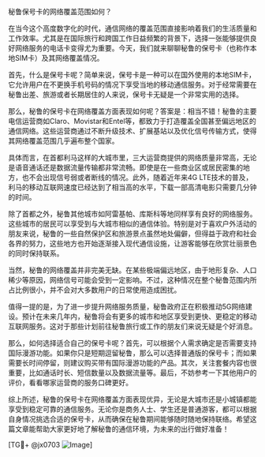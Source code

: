 秘鲁保号卡的网络覆盖范围如何？

在当今这个高度数字化的时代，通信网络的覆盖范围直接影响着我们的生活质量和工作效率。尤其是在国际旅行和跨国工作日益频繁的背景下，选择一张能够提供良好网络服务的电话卡变得尤为重要。今天，我们就来聊聊秘鲁的保号卡（也称作本地SIM卡）及其网络覆盖情况。

首先，什么是保号卡呢？简单来说，保号卡是一种可以在国外使用的本地SIM卡，它允许用户在不更换手机号码的情况下享受当地的移动通信服务。对于经常需要在秘鲁出差、旅游或者长期居住的人来说，保号卡无疑是一个非常实用的选择。

那么，秘鲁的保号卡在网络覆盖方面表现如何呢？答案是：相当不错！秘鲁的主要电信运营商如Claro、Movistar和Entel等，都致力于打造覆盖全国甚至偏远地区的通信网络。这些运营商通过不断升级技术、扩展基站以及优化信号传输方式，使得其网络覆盖范围几乎遍布整个国家。

具体而言，在首都利马这样的大城市里，三大运营商提供的网络质量非常高，无论是语音通话还是数据流量传输都非常流畅。即使是在一些商业区或居民密集的地方，也不会出现信号弱或者断线的情况。此外，随着近年来4G LTE技术的普及，利马的移动互联网速度已经达到了相当高的水平，下载一部高清电影只需要几分钟的时间。

除了首都之外，秘鲁其他城市如阿雷基帕、库斯科等地同样享有良好的网络服务。这些城市的居民可以享受到与大城市相似的通信体验。特别是对于喜欢户外活动的朋友来说，秘鲁的一些自然保护区和旅游景点虽然地处偏僻，但得益于政府和社会各界的努力，这些地方也开始逐渐接入现代通信设施，让游客能够在欣赏壮丽景色的同时保持联系。

当然，秘鲁的网络覆盖并非完美无缺。在某些极端偏远地区，由于地形复杂、人口稀少等原因，网络信号可能会受到一定影响。不过，这种情况在整个秘鲁范围内所占比例很小，并不会对大多数用户的日常使用造成困扰。

值得一提的是，为了进一步提升网络服务质量，秘鲁政府正在积极推动5G网络建设。预计在未来几年内，秘鲁将会有更多的城市和地区享受到更快、更稳定的移动互联网服务。这对于那些计划前往秘鲁旅行或工作的朋友们来说无疑是个好消息。

那么，如何选择适合自己的保号卡呢？首先，可以根据个人需求确定是否需要支持国际漫游功能。如果你只是短期逗留秘鲁，那么可以选择普通版的保号卡；而如果需要长时间停留，则建议购买带有国际漫游功能的产品。其次，关注套餐内容也很重要，比如通话时长、短信数量以及数据流量等。最后，不妨参考一下其他用户的评价，看看哪家运营商的服务口碑更好。

综上所述，秘鲁的保号卡在网络覆盖方面表现优异，无论是大城市还是小城镇都能享受到稳定可靠的通信服务。无论你是商务人士、学生还是普通游客，都可以根据自身情况挑选合适的保号卡，从而确保在秘鲁期间能够随时随地保持联络。希望这篇文章能帮助大家更好地了解秘鲁的通信环境，为未来的出行做好准备！

[TG💪+ @jx0703 ![Image](https://github.com/user-attachments/assets/dbca1d08-cadb-493c-b0ec-ad6f7a83f270)]